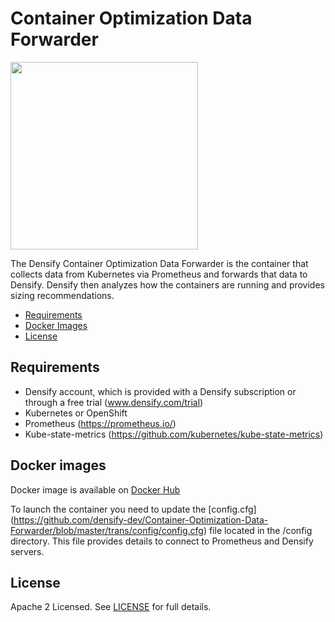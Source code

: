 # Container Optimization Data Forwarder

<img src="https://www.densify.com/wp-content/uploads/densify.png" width="300">

The Densify Container Optimization Data Forwarder is the container that collects data from Kubernetes via Prometheus and forwards that data to Densify. Densify then analyzes how the containers are running and provides sizing recommendations. 

- [Requirements](#requirements)
- [Docker Images](#docker-images)
- [License](#license)

## Requirements

- Densify account, which is provided with a Densify subscription or through a free trial (www.densify.com/trial)
- Kubernetes or OpenShift
- Prometheus (https://prometheus.io/)
- Kube-state-metrics (https://github.com/kubernetes/kube-state-metrics)

## Docker images

Docker image is available on [Docker Hub](https://hub.docker.com/r/densify/container-optimization-data-forwarder)

To launch the container you need to update the [config.cfg] (https://github.com/densify-dev/Container-Optimization-Data-Forwarder/blob/master/trans/config/config.cfg) file located in the /config directory. This file provides details to connect to Prometheus and Densify servers. 

## License

Apache 2 Licensed. See [LICENSE](https://github.com/densify-dev/Container-Optimization-Data-Forwarder/blob/master/LICENSE) for full details.
